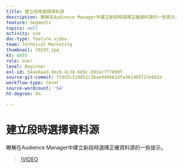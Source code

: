 ```yaml
---
title: 建立段時選擇資料源
description: 瞭解在Audience Manager中建立新段時選擇正確資料源的一些提示。
feature: Segments
topics: null
activity: use
doc-type: feature video
team: Technical Marketing
thumbnail: 39293.jpg
kt: 6055
role: User
level: Beginner
exl-id: 54ae8aad-dec6-4c38-bb9c-091ac7f7060f
source-git-commit: 7c0d2c510851c3bae949b62dfa361d85f27e682e
workflow-type: tm+mt
source-wordcount: '54'
ht-degree: 0%

---
```


# 建立段時選擇資料源

瞭解在Audience Manager中建立新段時選擇正確資料源的一些提示。

>[!VIDEO](https://video.tv.adobe.com/v/39293/?quality=12&learn=on)
